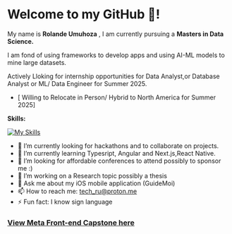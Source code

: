 # Welcome to my GitHub 🤖!

My name is **Rolande Umuhoza** , I am currently pursuing a **Masters in Data Science.**

I am fond of using frameworks to develop apps and using AI-ML models to mine large datasets.

Actively Lloking for internship opportunities for Data Analyst,or Database Analyst or ML/ Data Engineer for Summer 2025.
- [ Willing to Relocate in Person/ Hybrid to North America for Summer 2025]

**Skills:**

[![My Skills](https://skillicons.dev/icons?i=react,js,html,css,figma,aws,cs,c,bash,wordpress,python,swift,php,vue,saas,unity,vscode)](https://skillicons.dev)


- 🔭 I’m currently looking for hackathons and to collaborate on projects.
- 🌱 I’m currently learning Typesript, Angular and Next.js,React Native.
- 👯 I’m looking for affordable conferences to attend possibly to sponsor me :)
- 🤔 I’m working on a Research topic possibly a thesis   
- 💬 Ask me about my iOS mobile application (GuideMoi)
- 📫 How to reach me: tech_ru@proton.me
- ⚡ Fun fact: I know sign language 

### [View Meta Front-end Capstone here](https://github.com/Lande21/Little_Lemon)
